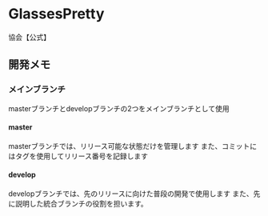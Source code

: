 # GlassesPretty
協会【公式】


## 開発メモ

### メインブランチ
masterブランチとdevelopブランチの2つをメインブランチとして使用

#### master
masterブランチでは、リリース可能な状態だけを管理します
また、コミットにはタグを使用してリリース番号を記録します

#### develop
developブランチでは、先のリリースに向けた普段の開発で使用します
また、先に説明した統合ブランチの役割を担います。
